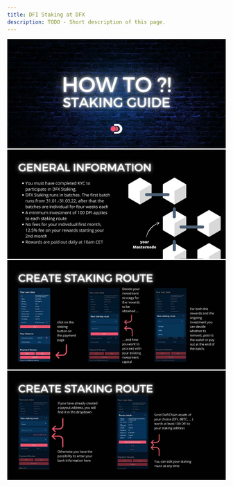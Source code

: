 ```yaml
---
title: DFI Staking at DFX
description: TODO - Short description of this page.
---
```


![](./media/dfxstaking_EN_1.jpg)
![](./media/dfxstaking_EN_2.jpg)
![](./media/dfxstaking_EN_3.jpg)
![](./media/dfxstaking_EN_4.jpg)
